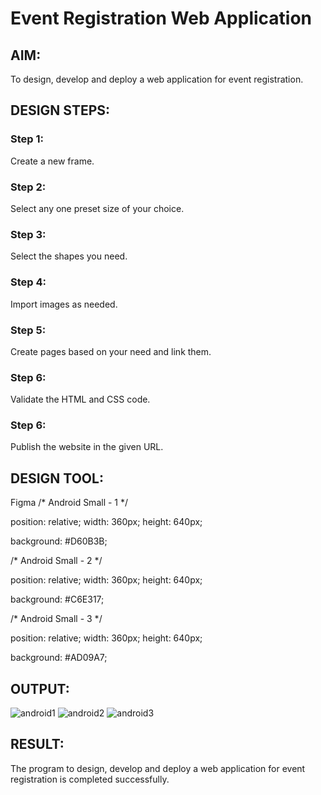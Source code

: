 # Event Registration Web Application

## AIM:
To design, develop and deploy a web application for event registration.

## DESIGN STEPS:

### Step 1:
Create a new frame.

### Step 2:
Select any one preset size of your choice.

### Step 3:
Select the shapes you need.

### Step 4:
Import images as needed.

### Step 5:
Create pages based on your need and link them.

### Step 6:

Validate the HTML and CSS code.

### Step 6:

Publish the website in the given URL.

## DESIGN TOOL:
Figma
/* Android Small - 1 */


position: relative;
width: 360px;
height: 640px;

background: #D60B3B;


/* Android Small - 2 */


position: relative;
width: 360px;
height: 640px;

background: #C6E317;


/* Android Small - 3 */


position: relative;
width: 360px;
height: 640px;

background: #AD09A7;


## OUTPUT:
![android1](output1)
![android2](output2)
![android3](output3)

## RESULT:
The program to design, develop and deploy a web application for event registration is completed successfully.
